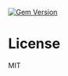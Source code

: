 [![Gem Version](https://badge.fury.io/rb/ember-auth-module-ember_model-rails.png)](http://badge.fury.io/rb/ember-auth-module-ember_model-rails)

License
=======

MIT
